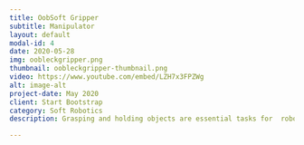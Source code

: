 ```yaml
---
title: OobSoft Gripper
subtitle: Manipulator
layout: default
modal-id: 4
date: 2020-05-28
img: oobleckgripper.png
thumbnail: oobleckgripper-thumbnail.png
video: https://www.youtube.com/embed/LZH7x3FPZWg 
alt: image-alt
project-date: May 2020
client: Start Bootstrap
category: Soft Robotics
description: Grasping and holding objects are essential tasks for  robotic manipulators. However, the development of universal grippers capable of manipulating unknown objects with widely varying shapes and surface properties remains a challenge. To address this, we present a novel reconfigurable soft gripper (OobSoft) based on Oobleck, deposited on a rubber membrane with a  two-finger configuration with an actuation mechanism. This article presents a prototype and the development of this soft gripper with grasping and holding capabilities enabled by a simple actuation mechanism. This objective was achieved by taking advantage of a combination of soft materials, including the properties of Oobleck, rubber, and a bio inspired design. When pressed on a target object, the fingers (Oobleckinside a rubber membrane) flow around the object and conform to its shape. Upon application of the actuation mechanism, the viscosity of the Oobleck increases, so it quickly hardens topinch and hold the object without requiring sensory feedback. The development of the soft gripper is explained by the characteristics of the Oobleck and the prototype. The design of the soft gripper involved the anthropomorphic approach used in the design of the fingers. The results of grasping objects and the ability to hold them in position were demonstrated through experimental tests.

---
```

